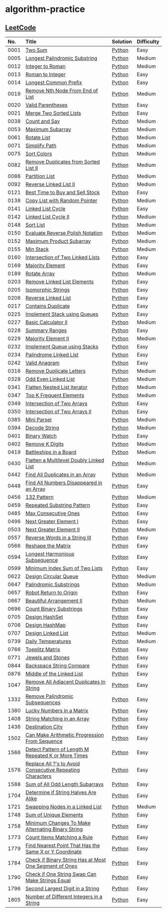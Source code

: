 # algorithm-practice

## [LeetCode](https://leetcode.com/)

| No.  | Title                                                                                                                                               | Solution                                                                                                                                       | Difficulty |
| :--- | :-------------------------------------------------------------------------------------------------------------------------------------------------- | :--------------------------------------------------------------------------------------------------------------------------------------------- | :--------- |
| 0001 | [Two Sum](https://leetcode.com/problems/two-sum/)                                                                                                   | [Python](./leetcode/python/0001-Two-Sum/TwoSum.py)                                                                                             | Easy       |
| 0005 | [Longest Palindromic Substring](https://leetcode.com/problems/longest-palindromic-substring/)                                                       | [Python](./leetcode/python/0005-Longest-Palindromic-Substring/LongestPalindromicSubstring.py)                                                  | Medium     |
| 0012 | [Integer to Roman](https://leetcode.com/problems/integer-to-roman/)                                                                                 | [Python](./leetcode/python/0012-Integer-to-Roman/IntegertoRoman.py)                                                                            | Medium     |
| 0013 | [Roman to Integer](https://leetcode.com/problems/roman-to-integer/)                                                                                 | [Python](./leetcode/python/0013-Roman-to-Integer/RomantoInteger.py)                                                                            | Easy       |
| 0014 | [Longest Common Prefix](https://leetcode.com/problems/longest-common-prefix/)                                                                       | [Python](./leetcode/python/0014-Longest-Common-Prefix/LongestCommonPrefix.py)                                                                  | Easy       |
| 0019 | [Remove Nth Node From End of List](https://leetcode.com/problems/remove-nth-node-from-end-of-list/)                                                 | [Python](./leetcode/python/0019-Remove-Nth-Node-From-End-of-List/RemoveNthNodeFromEndofList.py)                                                | Medium     |
| 0020 | [Valid Parentheses](https://leetcode.com/problems/valid-parentheses/)                                                                               | [Python](./leetcode/python/0020-Valid-Parentheses/ValidParentheses.py)                                                                         | Easy       |
| 0021 | [Merge Two Sorted Lists](https://leetcode.com/problems/merge-two-sorted-lists/)                                                                     | [Python](./leetcode/python/0021-Merge-Two-Sorted-Lists/MergeTwoSortedLists.py)                                                                 | Easy       |
| 0038 | [Count and Say](https://leetcode.com/problems/count-and-say/)                                                                                       | [Python](./leetcode/python/0038-Count-and-Say/CountandSay.py)                                                                                  | Medium     |
| 0053 | [Maximum Subarray](https://leetcode.com/problems/maximum-subarray/)                                                                                 | [Python](./leetcode/python/0053-Maximum-Subarray/ＭaximumSubarray.py)                                                                          | Medium     |
| 0061 | [Rotate List](https://leetcode.com/problems/rotate-list/)                                                                                           | [Python](./leetcode/python/0061-Rotate-List/RotateList.py)                                                                                     | Medium     |
| 0071 | [Simplify Path](https://leetcode.com/problems/simplify-path/)                                                                                       | [Python](./leetcode/python/0071-Simplify-Path/SimplifyPath.py)                                                                                 | Medium     |
| 0075 | [Sort Colors](https://leetcode.com/problems/sort-colors/)                                                                                           | [Python](./leetcode/python/0075-Sort-Colors/SortColors.py)                                                                                     | Medium     |
| 0082 | [Remove Duplicates from Sorted List II](https://leetcode.com/problems/remove-duplicates-from-sorted-list-ii/)                                       | [Python](./leetcode/python/0082-Remove-Duplicates-from-Sorted-List-II/RemoveDuplicatesfromSortedListII.py)                                     | Medium     |
| 0086 | [Partition List](https://leetcode.com/problems/partition-list/)                                                                                     | [Python](./leetcode/python/0086-Partition-List/PartitionList.py)                                                                               | Medium     |
| 0092 | [Reverse Linked List II](https://leetcode.com/problems/reverse-linked-list-ii/)                                                                     | [Python](./leetcode/python/0092–Reverse–Linked-List-II/ReverseLinkedListII.py)                                                                 | Medium     |
| 0121 | [Best Time to Buy and Sell Stock](https://leetcode.com/problems/best-time-to-buy-and-sell-stock/)                                                   | [Python](./leetcode/python/0121-Best-Time-to-Buy-and-Sell-Stock/BestTimetoBuyandSellStock.py)                                                  | Easy       |
| 0138 | [Copy List with Random Pointer](https://leetcode.com/problems/copy-list-with-random-pointer/)                                                       | [Python](./leetcode/python/0138-Copy-List-with-Random-Pointer/CopyListwithRandomPointer.py)                                                    | Medium     |
| 0141 | [Linked List Cycle](https://leetcode.com/problems/linked-list-cycle/)                                                                               | [Python](./leetcode/python/0141–Linked-List-Cycle/LinkedListCycle.py)                                                                          | Easy       |
| 0142 | [Linked List Cycle II](https://leetcode.com/problems/linked-list-cycle-ii/)                                                                         | [Python](./leetcode/python/0142–Linked-List-Cycle-II/LinkedListCycleII.py)                                                                     | Medium     |
| 0148 | [Sort List](https://leetcode.com/problems/sort-list/)                                                                                               | [Python](./leetcode/python/0148-Sort-List/SortList.py)                                                                                         | Medium     |
| 0150 | [Evaluate Reverse Polish Notation](https://leetcode.com/problems/evaluate-reverse-polish-notation/)                                                 | [Python](./leetcode/python/0150-Evaluate-Reverse-Polish-Notation/EvaluateReversePolishNotation.py)                                             | Medium     |
| 0152 | [Maximum Product Subarray](https://leetcode.com/problems/maximum-product-subarray/)                                                                 | [Python](./leetcode/python/0152-Maximum-Product-Subarray/MaximumProductSubarray.py)                                                            | Medium     |
| 0155 | [Min Stack](https://leetcode.com/problems/min-stack/)                                                                                               | [Python](./leetcode/python/0155-Min-Stack/MinStack.py)                                                                                         | Medium     |
| 0160 | [Intersection of Two Linked Lists](https://leetcode.com/problems/intersection-of-two-linked-lists/)                                                 | [Python](./leetcode/python/0160-Intersection-of-Two-Linked-Lists/IntersectionofTwoLinkedLists.py)                                              | Easy       |
| 0169 | [Majority Element](https://leetcode.com/problems/majority-element/)                                                                                 | [Python](./leetcode/python/0169-Majority-Element/MajorityElement.py)                                                                           | Easy       |
| 0189 | [Rotate Array](https://leetcode.com/problems/rotate-array/)                                                                                         | [Python](./leetcode/python/0189-Rotate-Array/RotateArray.py)                                                                                   | Medium     |
| 0203 | [Remove Linked List Elements](https://leetcode.com/problems/remove-linked-list-elements/)                                                           | [Python](./leetcode/python/0203-Remove-Linked-List-Elements/RemoveLinkedListElements.py)                                                       | Easy       |
| 0205 | [Isomorphic Strings](https://leetcode.com/problems/isomorphic-strings/)                                                                             | [Python](./leetcode/python/0205-Isomorphic-Strings/IsomorphicStrings.py)                                                                       | Easy       |
| 0206 | [Reverse Linked List](https://leetcode.com/problems/reverse-linked-list/)                                                                           | [Python](./leetcode/python/0206-Reverse-Linked-List/ReverseLinkedList.py)                                                                      | Easy       |
| 0217 | [Contains Duplicate](https://leetcode.com/problems/contains-duplicate/)                                                                             | [Python](./leetcode/python/0217-Contains-Duplicate/ContainsDuplicate.py)                                                                       | Easy       |
| 0225 | [Implement Stack using Queues](https://leetcode.com/problems/implement-stack-using-queues/)                                                         | [Python](./leetcode/python/0225-Implement-Stack-using-Queues/ImplementStackusingQueues.py)                                                     | Easy       |
| 0227 | [Basic Calculator II](https://leetcode.com/problems/basic-calculator-ii/)                                                                           | [Python](./leetcode/python/0227-Basic-Calculator-II/BasicCalculatorII.py)                                                                      | Medium     |
| 0228 | [Summary Ranges](https://leetcode.com/problems/summary-ranges/)                                                                                     | [Python](./leetcode/python/0228-Summary-Ranges/SummaryRanges.py)                                                                               | Easy       |
| 0229 | [Majority Element II](https://leetcode.com/problems/majority-element-ii/)                                                                           | [Python](./leetcode/python/0229-Majority-Element-II/MajorityElementII.py)                                                                      | Medium     |
| 0232 | [Implement Queue using Stacks](https://leetcode.com/problems/implement-queue-using-stacks/)                                                         | [Python](./leetcode/python/0232-Implement-Queue-using-Stacks/ImplementQueueusingStacks.py)                                                     | Easy       |
| 0234 | [Palindrome Linked List](https://leetcode.com/problems/palindrome-linked-list/)                                                                     | [Python](./leetcode/python/0234-Palindrome-Linked-List/PalindromeLinkedList.py)                                                                | Easy       |
| 0242 | [Valid Anagram](https://leetcode.com/problems/valid-anagram/)                                                                                       | [Python](./leetcode/python/0242-Valid-Anagram/ValidAnagram.py)                                                                                 | Easy       |
| 0316 | [Remove Duplicate Letters](https://leetcode.com/problems/remove-duplicate-letters/)                                                                 | [Python](./leetcode/python/0316-Remove-Duplicate-Letters/RemoveDuplicateLetters.py)                                                            | Medium     |
| 0328 | [Odd Even Linked List](https://leetcode.com/problems/odd-even-linked-list/)                                                                         | [Python](./leetcode/python/0328-Odd-Even-Linked-List/OddEvenLinkedList.py)                                                                     | Medium     |
| 0341 | [Flatten Nested List Iterator](https://leetcode.com/problems/flatten-nested-list-iterator/)                                                         | [Python](./leetcode/python/0341-Flatten-Nested-List-Iterator/FlattenNestedListIterator.py)                                                     | Medium     |
| 0347 | [Top K Frequent Elements](https://leetcode.com/problems/top-k-frequent-elements/)                                                                   | [Python](./leetcode/python/0347-Top-K-Frequent-Elements/TopKFrequentElements.py)                                                               | Medium     |
| 0349 | [Intersection of Two Arrays](https://leetcode.com/problems/intersection-of-two-arrays/)                                                             | [Python](./leetcode/python/0349-Intersection-of-Two-Arrays/IntersectionofTwoArrays.py)                                                         | Easy       |
| 0350 | [Intersection of Two Arrays II](https://leetcode.com/problems/intersection-of-two-arrays-ii/)                                                       | [Python](./leetcode/python/0350-Intersection-of-Two-Arrays-II/IntersectionofTwoArraysII.py)                                                    | Easy       |
| 0385 | [Mini Parser](https://leetcode.com/problems/mini-parser/)                                                                                           | [Python](./leetcode/python/0385-Mini-Parser/MiniParser.py)                                                                                     | Medium     |
| 0394 | [Decode String](https://leetcode.com/problems/decode-string/)                                                                                       | [Python](./leetcode/python/0394-Decode-String/DecodeString.py)                                                                                 | Medium     |
| 0401 | [Binary Watch](https://leetcode.com/problems/binary-watch/)                                                                                         | [Python](./leetcode/python/0401-Binary-Watch/BinaryWatch.py)                                                                                   | Easy       |
| 0402 | [Remove K Digits](https://leetcode.com/problems/remove-k-digits/)                                                                                   | [Python](./leetcode/python/0402-Remove-K-Digits/RemoveKDigits.py)                                                                              | Medium     |
| 0419 | [Battleships in a Board](https://leetcode.com/problems/battleships-in-a-board/)                                                                     | [Python](./leetcode/python/0419-Battleships-in-a-Board/BattleshipsinaBoard.py)                                                                 | Medium     |
| 0430 | [Flatten a Multilevel Doubly Linked List](https://leetcode.com/problems/flatten-a-multilevel-doubly-linked-list/)                                   | [Python](./leetcode/python/0430-Flatten-a-Multilevel-Doubly-Linked-List/FlattenaMultilevelDoublyLinkedList.py)                                 | Medium     |
| 0442 | [Find All Duplicates in an Array](https://leetcode.com/problems/find-all-duplicates-in-an-array/)                                                   | [Python](./leetcode/python/0442-Find-All-Duplicates-in-an-Array/FindAllDuplicatesinanArray.py)                                                 | Medium     |
| 0448 | [Find All Numbers Disappeared in an Array](https://leetcode.com/problems/find-all-numbers-disappeared-in-an-array/)                                 | [Python](./leetcode/python/0448-Find-All-Numbers-Disappeared-in-an-Array/FindAllNumbersDisappearedinanArray.py)                                | Easy       |
| 0456 | [132 Pattern](https://leetcode.com/problems/132-pattern/)                                                                                           | [Python](./leetcode/python/0456-132-Pattern/132Pattern.py)                                                                                     | Medium     |
| 0459 | [Repeated Substring Pattern](https://leetcode.com/problems/repeated-substring-pattern/)                                                             | [Python](./leetcode/python/0459-Repeated-Substring-Pattern/RepeatedSubstringPattern.py)                                                        | Easy       |
| 0485 | [Max Consecutive Ones](https://leetcode.com/problems/max-consecutive-ones/)                                                                         | [Python](./leetcode/python/0485-Max-Consecutive-Ones/MaxConsecutiveOnes.py)                                                                    | Easy       |
| 0496 | [Next Greater Element I](https://leetcode.com/problems/next-greater-element-i/)                                                                     | [Python](./leetcode/python/0496-Next-Greater-Element-I/NextGreaterElementI.py)                                                                 | Easy       |
| 0503 | [Next Greater Element II](https://leetcode.com/problems/next-greater-element-ii/)                                                                   | [Python](./leetcode/python/0503-Next-Greater-Element-II/NextGreaterElementII.py)                                                               | Medium     |
| 0557 | [Reverse Words in a String III](https://leetcode.com/problems/reverse-words-in-a-string-iii/)                                                       | [Python](./leetcode/python/0557-Reverse-Words-in-a-String-III/ReverseWordsinaStringIII.py)                                                     | Easy       |
| 0566 | [Reshape the Matrix](https://leetcode.com/problems/reshape-the-matrix/)                                                                             | [Python](./leetcode/python/0566-Reshape-the-Matrix/ReshapetheMatrix.py)                                                                        | Easy       |
| 0594 | [Longest Harmonious Subsequence](https://leetcode.com/problems/longest-harmonious-subsequence/)                                                     | [Python](./leetcode/python/0594-Longest-Harmonious-Subsequence/LongestHarmoniousSubsequence.py)                                                | Easy       |
| 0599 | [Minimum Index Sum of Two Lists](https://leetcode.com/problems/minimum-index-sum-of-two-lists/)                                                     | [Python](./leetcode/python/0599-Minimum-Index-Sum-of-Two-Lists/MinimumIndexSumofTwoLists.py)                                                   | Easy       |
| 0622 | [Design Circular Queue](https://leetcode.com/problems/design-circular-queue/)                                                                       | [Python](./leetcode/python/0622-Design-Circular-Queue/DesignCircularQueue.py)                                                                  | Medium     |
| 0647 | [Palindromic Substrings](https://leetcode.com/problems/palindromic-substrings/)                                                                     | [Python](./leetcode/python/0647-Palindromic-Substrings/PalindromicSubstrings.py)                                                               | Medium     |
| 0657 | [Robot Return to Origin](https://leetcode.com/problems/robot-return-to-origin/)                                                                     | [Python](./leetcode/python/0657-Robot-Return-to-Origin/RobotReturntoOrigin.py)                                                                 | Easy       |
| 0667 | [Beautiful Arrangement II](https://leetcode.com/problems/beautiful-arrangement-ii/)                                                                 | [Python](./leetcode/python/0667-Beautiful-Arrangement-II/BeautifulArrangementII.py)                                                            | Medium     |
| 0696 | [Count Binary Substrings](https://leetcode.com/problems/count-binary-substrings/)                                                                   | [Python](./leetcode/python/0696-Count-Binary-Substrings/CountBinarySubstring.py)                                                               | Easy       |
| 0705 | [Design HashSet](https://leetcode.com/problems/design-hashset/)                                                                                     | [Python](./leetcode/python/0705-Design-HashSet/DesignHashSet.py)                                                                               | Easy       |
| 0706 | [Design HashMap](https://leetcode.com/problems/design-hashmap/)                                                                                     | [Python](./leetcode/python/0706-Design-HashMap/DesignHashMap.py)                                                                               | Easy       |
| 0707 | [Design Linked List](https://leetcode.com/problems/design-linked-list/)                                                                             | [Python](./leetcode/python/0707-Design-Linked-List/DesignLinkedList.py)                                                                        | Medium     |
| 0739 | [Daily Temperatures](https://leetcode.com/problems/daily-temperatures/)                                                                             | [Python](./leetcode/python/0739-Daily-Temperatures/DailyTemperatures.py)                                                                       | Medium     |
| 0766 | [Toeplitz Matrix](https://leetcode.com/problems/toeplitz-matrix/)                                                                                   | [Python](./leetcode/python/0766-Toeplitz-Matrix/ToeplitzMatrix.py)                                                                             | Easy       |
| 0771 | [Jewels and Stones](https://leetcode.com/problems/jewels-and-stones/)                                                                               | [Python](./leetcode/python/0771-Jewels-and-Stones/JewelsandStones.py)                                                                          | Easy       |
| 0844 | [Backspace String Compare](https://leetcode.com/problems/backspace-string-compare/)                                                                 | [Python](./leetcode/python/0844-Backspace-String-Compare/BackspaceStringCompare.py)                                                            | Easy       |
| 0876 | [Middle of the Linked List](https://leetcode.com/problems/middle-of-the-linked-list/)                                                               | [Python](./leetcode/python/0876-Middle-of-the-Linked-List/MiddleoftheLinkedList.py)                                                            | Easy       |
| 1047 | [Remove All Adjacent Duplicates In String](https://leetcode.com/problems/remove-all-adjacent-duplicates-in-string/)                                 | [Python](./leetcode/python/1047-Remove-All-Adjacent-Duplicates-In-String/RemoveAllAdjacentDuplicatesInString.py)                               | Easy       |
| 1332 | [Remove Palindromic Subsequences](https://leetcode.com/problems/remove-palindromic-subsequences/)                                                   | [Python](./leetcode/python/1332-Remove-Parlindromic-Subsequences/RemovePalindromicSubsequences.py)                                             | Easy       |
| 1380 | [Lucky Numbers in a Matrix](https://leetcode.com/problems/lucky-numbers-in-a-matrix/)                                                               | [Python](./leetcode/python/1380-Lucky-Numbers-in-a-Matrix/LuckyNumbersinaMatrix.py)                                                            | Easy       |
| 1408 | [String Matching in an Array](https://leetcode.com/problems/string-matching-in-an-array/)                                                           | [Python](./leetcode/python/1408-String-Matching-in-an-Array/StringMatchinginanArray.py)                                                        | Easy       |
| 1436 | [Destination City](https://leetcode.com/problems/destination-city/)                                                                                 | [Python](./leetcode/python/1436-Destination-City/DestinationCity.py)                                                                           | Easy       |
| 1502 | [Can Make Arithmetic Progression From Sequence](https://leetcode.com/problems/can-make-arithmetic-progression-from-sequence/)                       | [Python](./leetcode/python/1502-Can-Make-Arithmetic-Progression-From-Sequence/CanMakeArithmeticProgressionFromSequence.py)                     | Easy       |
| 1566 | [Detect Pattern of Length M Repeated K or More Times](https://leetcode.com/problems/detect-pattern-of-length-m-repeated-k-or-more-times/)           | [Python](./leetcode/python/1566-Detect-Pattern-of-Length-M-Repeated-K-or-More-Times/DetectPatternofLengthMRepeatedKorMoreTimes.py)             | Easy       |
| 1576 | [Replace All ?'s to Avoid Consecutive Repeating Characters](https://leetcode.com/problems/replace-all-s-to-avoid-consecutive-repeating-characters/) | [Python](./leetcode/python/1576-Replace-All-QM-to-Avoid-Consecutive-Reapting-Chaaeacters/ReplaceAllQMtoAvoidConsecutiveRepeatingCharacters.py) | Easy       |
| 1588 | [Sum of All Odd Length Subarrays](https://leetcode.com/problems/sum-of-all-odd-length-subarrays/)                                                   | [Python](./leetcode/python/1588-Sum-of-All-Odd-Length-Subarrays/SumofAllOddLengthSubarrays.py)                                                 | Easy       |
| 1704 | [Determine if String Halves Are Alike](https://leetcode.com/problems/determine-if-string-halves-are-alike/)                                         | [Python](./leetcode/python/1704-Determine-if-String-Havles-Are-Alike/DetermineifStringHalvesAreAlike.py)                                       | Easy       |
| 1721 | [Swapping Nodes in a Linked List](https://leetcode.com/problems/swapping-nodes-in-a-linked-list/)                                                   | [Python](./leetcode/python/1721-Swapping-Nodes-in-a-Linked-List/SwappingNodesinaLinkedList.py)                                                 | Medium     |
| 1748 | [Sum of Unique Elements](https://leetcode.com/problems/sum-of-unique-elements/)                                                                     | [Python](./leetcode/python/1748-Sum-of-Unique-Elements/SumofUniqueElements.py)                                                                 | Easy       |
| 1758 | [Minimum Changes To Make Alternating Binary String](https://leetcode.com/problems/minimum-changes-to-make-alternating-binary-string/)               | [Python](./leetcode/python/1758-Minimum-Changes-To-Make-Alternating-Binary-String/MinimumChangesToMakeAlternatingBinaryString.py)              | Easy       |
| 1773 | [Count Items Matching a Rule](https://leetcode.com/problems/count-items-matching-a-rule/)                                                           | [Python](./leetcode/python/1773-Count-Items-Matching-a-Rule/CountItemsMatchingaRule.py)                                                        | Easy       |
| 1779 | [Find Nearest Point That Has the Same X or Y Coordinate](https://leetcode.com/problems/find-nearest-point-that-has-the-same-x-or-y-coordinate/)     | [Python](./leetcode/python/1779-Find-Nearest-Point-That-Has-the-Same-X-or-Y-Coordinate/FindNearestPointThatHastheSameXorYCoordinate.py)        | Easy       |
| 1784 | [Check if Binary String Has at Most One Segment of Ones](https://leetcode.com/problems/check-if-binary-string-has-at-most-one-segment-of-ones/)     | [Python](./leetcode/python/1784-Check-if-Binary-String-Has-at-Most-One-Segment-of-Ones/CheckifBinaryStringHasatMostOneSegmentofOnes.py)        | Easy       |
| 1790 | [Check if One String Swap Can Make Strings Equal](https://leetcode.com/problems/check-if-one-string-swap-can-make-strings-equal/)                   | [Python](./leetcode/python/1790-Check-if-One-String-Swap-Can-Make-Strings-Equal/CheckifOneStringSwapCanMakeStringsEqual.py)                    | Easy       |
| 1796 | [Second Largest Digit in a String](https://leetcode.com/problems/second-largest-digit-in-a-string/)                                                 | [Python](./leetcode/python/1796-Second-Largest-Digit-in-a-String/SecondLargestDigitinaString.py)                                               | Easy       |
| 1805 | [Number of Different Integers in a String](https://leetcode.com/problems/number-of-different-integers-in-a-string/)                                 | [Python](./leetcode/python/1805-Number-of-Different-Integers-in-a-String/NumberofDifferentIntegersinaString.py)                                | Easy       |